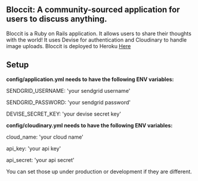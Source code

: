 ## Bloccit: A community-sourced application for users to discuss anything.

Bloccit is a Ruby on Rails application. It allows users to share their thoughts with the world! It uses Devise for authentication and Cloudinary to handle image uploads.
Bloccit is deployed to Heroku [Here](http://devtheory-bloccit.herokuapp.com)

Setup
---

**config/application.yml needs to have the following ENV variables:**

SENDGRID_USERNAME: 'your sendgrid username'

SENDGRID_PASSWORD: 'your sendgrid password'

DEVISE_SECRET_KEY: 'your devise secret key'

**config/cloudinary.yml needs to have the following ENV variables:**

cloud_name: 'your cloud name'

api_key: 'your api key'

api_secret: 'your api secret'

You can set those up under production or development if they are different.